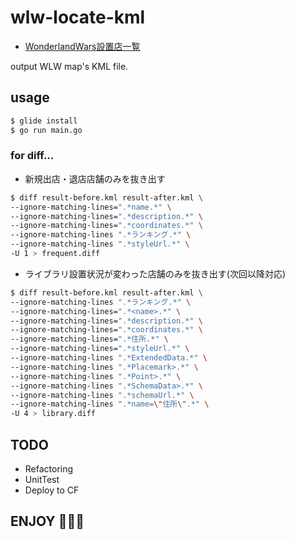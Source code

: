# wlw-locate-kml

- [WonderlandWars設置店一覧](https://www.google.com/maps/d/viewer?mid=1ENDxk6QqlKlyjqS4iB_1HNyD7UM)

output WLW map's KML file.

## usage
```sh
$ glide install
$ go run main.go
```

### for diff...
- 新規出店・退店店舗のみを抜き出す
```sh
$ diff result-before.kml result-after.kml \
--ignore-matching-lines=".*name.*" \
--ignore-matching-lines=".*description.*" \
--ignore-matching-lines=".*coordinates.*" \
--ignore-matching-lines ".*ランキング.*" \
--ignore-matching-lines ".*styleUrl.*" \
-U 1 > frequent.diff
```

- ライブラリ設置状況が変わった店舗のみを抜き出す(次回以降対応)
```sh
$ diff result-before.kml result-after.kml \
--ignore-matching-lines ".*ランキング.*" \
--ignore-matching-lines=".*<name>.*" \
--ignore-matching-lines=".*description.*" \
--ignore-matching-lines=".*coordinates.*" \
--ignore-matching-lines=".*住所.*" \
--ignore-matching-lines=".*styleUrl.*" \
--ignore-matching-lines ".*ExtendedData.*" \
--ignore-matching-lines ".*Placemark>.*" \
--ignore-matching-lines ".*Point>.*" \
--ignore-matching-lines ".*SchemaData>.*" \
--ignore-matching-lines ".*schemaUrl.*" \
--ignore-matching-lines ".*name=\"住所\".*" \
-U 4 > library.diff
```


## TODO
- Refactoring
- UnitTest
- Deploy to CF

## ENJOY :meat_on_bone::meat_on_bone::meat_on_bone:
